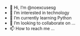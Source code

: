 - 👋 Hi, I’m @noexcusesg
- 👀 I’m interested in technology
- 🌱 I’m currently learning Python
- 💞️ I’m looking to collaborate on ...
- 📫 How to reach me ...

<!---
noexcusesg/noexcusesg is a ✨ special ✨ repository because its `README.md` (this file) appears on your GitHub profile.
You can click the Preview link to take a look at your changes.
--->
